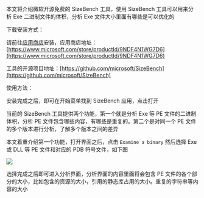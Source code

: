 本文将介绍微软开源免费的 SizeBench 工具，使用 SizeBench 工具可以用来分析 Exe 二进制文件的体积，分析 Exe 文件大小里面有哪些是可以优化的

<!--more-->


<!-- CreateTime:2023/8/2 8:40:27 -->

<!-- 博客 -->
<!-- 发布 -->

下载安装方式：

请前往[应用商店](https://www.microsoft.com/store/productId/9NDF4N1WG7D6)安装，应用商店地址：[https://www.microsoft.com/store/productId/9NDF4N1WG7D6](https://www.microsoft.com/store/productId/9NDF4N1WG7D6)

工具的开源项目地址：[https://github.com/microsoft/SizeBench](https://github.com/microsoft/SizeBench)

使用方法：

安装完成之后，即可在开始菜单找到 SizeBench 应用，点击打开

当前的 SizeBench 工具提供两个功能，第一个就是分析 Exe 等 PE 文件的二进制体积，分析 PE 文件包含哪些内容，有哪些是重复的。第二个是对同一个 PE 文件的多个版本进行分析，了解多个版本之间的差异

本文着重介绍第一个功能，打开界面之后，点击 `Examine a binary` 然后选择 Exe 或 DLL 等 PE 文件和对应的 PDB 符号文件，如下图

<!-- ![](image/使用 SizeBench 分析 Exe 文件体积/使用 SizeBench 分析 Exe 文件体积0.png) -->

![](http://cdn.lindexi.site/lindexi%2F202382844425092.jpg)

选择完成之后即可进入分析界面，分析界面的内容里面将会包含 PE 文件的各个部分的大小，比如包含的资源的大小，引用的静态库占用的大小。重复的字符串等内容的大小
